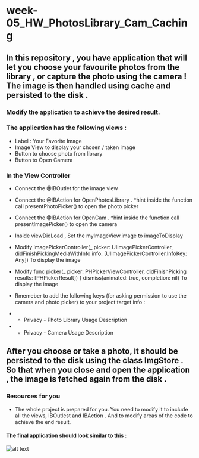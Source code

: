 # week-05_HW_PhotosLibrary_Cam_Caching

## In this repository , you have application that will let you choose your favourite photos from the library , or capture the photo using the camera ! The image is then handled using cache and persisted to the disk . 

### Modify the application to achieve the desired result. 

### The application has the following views :
- Label : Your Favorite  Image
- Image View to display your chosen / taken image
- Button to choose photo from library
- Button to Open Camera

### In the View Controller
- Connect the @IBOutlet for the image view 
- Connect the @IBAction for  OpenPhotosLibrary . *hint inside the function call  presentPhotoPicker() to open the photo picker
- Connect the @IBAction for  OpenCam . *hint inside the function call  presentImagePicker() to open the camera
- Inside viewDidLoad , Set the myImageView.image to imageToDisplay
- Modify imagePickerController(_ picker: UIImagePickerController,
            didFinishPickingMediaWithInfo info: [UIImagePickerController.InfoKey: Any])  To display the image
- Modify func picker(_ picker: PHPickerViewController, didFinishPicking results: [PHPickerResult]) {
        dismiss(animated: true, completion: nil) To display the image
        
- Rmemeber to add the following keys (for asking permission to use the camera and photo picker) to your project target info :
- - Privacy - Photo Library Usage Description 
- - Privacy - Camera Usage Description

## After you choose or take a photo, it should be persisted to the disk using the class ImgStore . So that when you close and open the application , the image is fetched again from the disk .

### Resources for you 
- The whole project is prepared for you. You need to modify it to include all the views, IBOutlest and IBAction . And to modify areas of the code to achieve the end result. 


#### The final application should look similar to this :
![alt text](https://github.com/T1000-Swift-Hail/week-05_HW_PhotosLibrary_Cam_Caching/blob/main/Screen%20Shot%202021-11-04%20at%2012.56.05%20PM.png?raw=true)


